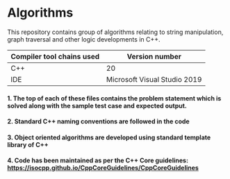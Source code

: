 # Algorithms
This repository contains group of algorithms relating to string manipulation, graph traversal and other logic developments in C++. 

Compiler tool chains used | Version number
-------------|--------------
C++   | 20
IDE   | Microsoft Visual Studio 2019

#### 1. The top of each of these files contains the problem statement which is solved along with the sample test case and expected output.
#### 2. Standard C++ naming conventions are followed in the code
#### 3. Object oriented algorithms are developed using standard template library of C++
#### 4. Code has been maintained as per the C++ Core guidelines: https://isocpp.github.io/CppCoreGuidelines/CppCoreGuidelines
